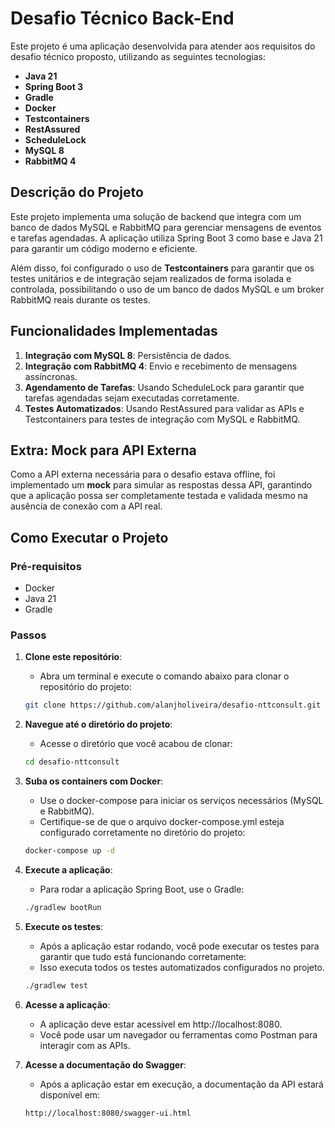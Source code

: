 # Desafio Técnico Back-End

Este projeto é uma aplicação desenvolvida para atender aos requisitos do desafio técnico proposto, utilizando as seguintes tecnologias:

- **Java 21**
- **Spring Boot 3**
- **Gradle**
- **Docker**
- **Testcontainers**
- **RestAssured**
- **ScheduleLock**
- **MySQL 8**
- **RabbitMQ 4**

## Descrição do Projeto

Este projeto implementa uma solução de backend que integra com um banco de dados MySQL e RabbitMQ para gerenciar mensagens de eventos e tarefas agendadas. A aplicação utiliza Spring Boot 3 como base e Java 21 para garantir um código moderno e eficiente.

Além disso, foi configurado o uso de **Testcontainers** para garantir que os testes unitários e de integração sejam realizados de forma isolada e controlada, possibilitando o uso de um banco de dados MySQL e um broker RabbitMQ reais durante os testes.

## Funcionalidades Implementadas

1. **Integração com MySQL 8**: Persistência de dados.
2. **Integração com RabbitMQ 4**: Envio e recebimento de mensagens assíncronas.
3. **Agendamento de Tarefas**: Usando ScheduleLock para garantir que tarefas agendadas sejam executadas corretamente.
4. **Testes Automatizados**: Usando RestAssured para validar as APIs e Testcontainers para testes de integração com MySQL e RabbitMQ.

## Extra: Mock para API Externa

Como a API externa necessária para o desafio estava offline, foi implementado um **mock** para simular as respostas dessa API, garantindo que a aplicação possa ser completamente testada e validada mesmo na ausência de conexão com a API real.

## Como Executar o Projeto

### Pré-requisitos

- Docker
- Java 21
- Gradle

### Passos

1. **Clone este repositório**:
    - Abra um terminal e execute o comando abaixo para clonar o repositório do projeto:
   ```bash
   git clone https://github.com/alanjholiveira/desafio-nttconsult.git

2. **Navegue até o diretório do projeto**:
    - Acesse o diretório que você acabou de clonar:
   ```bash
   cd desafio-nttconsult

3. **Suba os containers com Docker**:
    - Use o docker-compose para iniciar os serviços necessários (MySQL e RabbitMQ). 
    - Certifique-se de que o arquivo docker-compose.yml esteja configurado corretamente no diretório do projeto:
    ```bash
    docker-compose up -d

4. **Execute a aplicação**:
   - Para rodar a aplicação Spring Boot, use o Gradle:
   ```bash
   ./gradlew bootRun

5. **Execute os testes**:
   - Após a aplicação estar rodando, você pode executar os testes para garantir que tudo está funcionando corretamente:
   - Isso executa todos os testes automatizados configurados no projeto.
   ```bash
   ./gradlew test
   
6. **Acesse a aplicação**:
   - A aplicação deve estar acessível em http://localhost:8080. 
   - Você pode usar um navegador ou ferramentas como Postman para interagir com as APIs.


7. **Acesse a documentação do Swagger**:
   - Após a aplicação estar em execução, a documentação da API estará disponível em:
   ```bash
   http://localhost:8080/swagger-ui.html
